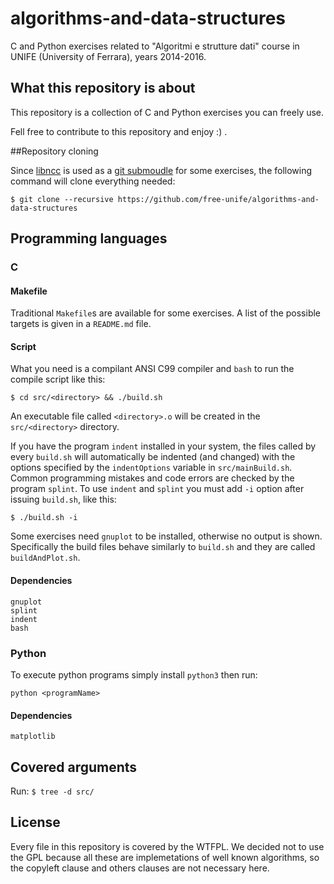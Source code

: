 # algorithms-and-data-structures

C and Python exercises related to "Algoritmi e strutture dati" 
course in UNIFE (University of Ferrara), years 2014-2016.

## What this repository is about

This repository is a collection of C and Python exercises you can freely use.

Fell free to contribute to this repository and enjoy :) .

##Repository cloning

Since [libncc](https://github.com/free-unife/libncc) is used as a [git submoudle](https://git-scm.com/book/en/v2/Git-Tools-Submodules) for some 
exercises, the following command will clone everything needed:

    $ git clone --recursive https://github.com/free-unife/algorithms-and-data-structures

## Programming languages

### C

#### Makefile

Traditional `Makefile`s are available for some exercises. A list of the 
possible targets is given in a `README.md` file.

#### Script

What you need is a compilant ANSI C99 compiler and `bash` to run 
the compile script like this:

    $ cd src/<directory> && ./build.sh

An executable file called `<directory>.o` will be created in the 
`src/<directory>` directory.

If you have the program `indent` installed in your system, the 
files called by every `build.sh` will automatically be indented (and changed) 
with the options specified by the `indentOptions` variable in 
`src/mainBuild.sh`. Common programming mistakes and code errors are checked by 
the program `splint`. To use `indent` and `splint` you must add `-i` option 
after issuing `build.sh`, like this:

    $ ./build.sh -i

Some exercises need `gnuplot` to be installed, otherwise no output is shown.
Specifically the build files behave similarly to `build.sh` 
and they are called `buildAndPlot.sh`.

#### Dependencies

    gnuplot
    splint
    indent
    bash


### Python

To execute python programs simply install `python3` then run:

    python <programName>


#### Dependencies

    matplotlib


## Covered arguments

Run: `$ tree -d src/` 

## License
Every file in this repository is covered by the WTFPL. We decided not to use 
the GPL because all these are implemetations of well known algorithms, 
so the copyleft clause and others clauses are not necessary here.
